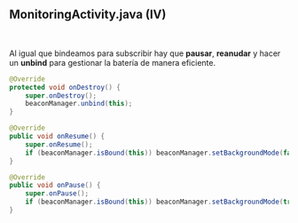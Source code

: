 ## MonitoringActivity.java (IV)
<br/>

Al igual que bindeamos para subscribir hay que <strong>pausar</strong>, <strong>reanudar</strong> y hacer un <strong>unbind</strong> para gestionar la batería de manera eficiente.

```java
@Override
protected void onDestroy() {
	super.onDestroy();
	beaconManager.unbind(this);
}

@Override
public void onResume() {
    super.onResume();
	if (beaconManager.isBound(this)) beaconManager.setBackgroundMode(false);
}

@Override
public void onPause() {
    super.onPause();
	if (beaconManager.isBound(this)) beaconManager.setBackgroundMode(true);
}

```